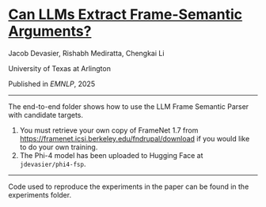 # [Can LLMs Extract Frame-Semantic Arguments?](https://arxiv.org/abs/2502.12516)

Jacob Devasier, Rishabh Mediratta, Chengkai Li

University of Texas at Arlington

Published in *EMNLP*, 2025  



---

The end-to-end folder shows how to use the LLM Frame Semantic Parser with candidate targets.

1. You must retrieve your own copy of FrameNet 1.7 from https://framenet.icsi.berkeley.edu/fndrupal/download if you would like to do your own training. 
2. The Phi-4 model has been uploaded to Hugging Face at `jdevasier/phi4-fsp`.

---

Code used to reproduce the experiments in the paper can be found in the experiments folder.
